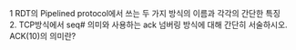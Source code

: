 1 RDT의 Pipelined protocol에서 쓰는 두 가지 방식의 이름과 각각의 간단한 특징  
2. TCP방식에서 seq# 의미와 사용하는 ack 넘버링 방식에 대해 간단히 서술하시오. ACK(10)의 의미란?  
